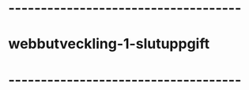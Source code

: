 # ------------------------------------
# webbutveckling-1-slutuppgift
# ------------------------------------

